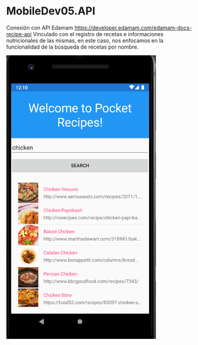 # MobileDev05.API

Conexión con API Edamam https://developer.edamam.com/edamam-docs-recipe-api
Vinculado con el registro de recetas e informaciones nutricionales de las mismas, en este caso, nos enfocamos en la funcionalidad de la búsqueda de recetas por nombre.

![Alt text](Evidences/Captura.png?raw=true "Pantalla de Búsqueda")

